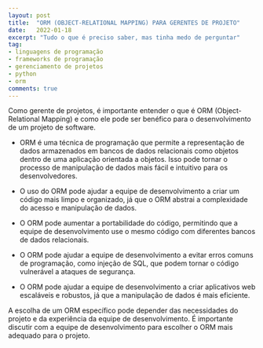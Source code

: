 ```yaml
---
layout: post
title:  "ORM (OBJECT-RELATIONAL MAPPING) PARA GERENTES DE PROJETO"
date:   2022-01-18
excerpt: "Tudo o que é preciso saber, mas tinha medo de perguntar"
tag:
- linguagens de programação
- frameworks de programação
- gerenciamento de projetos
- python
- orm
comments: true
---
```

Como gerente de projetos, é importante entender o que é ORM (Object-Relational Mapping) e como ele pode ser benéfico para o desenvolvimento de um projeto de software.

- ORM é uma técnica de programação que permite a representação de dados armazenados em bancos de dados relacionais como objetos dentro de uma aplicação orientada a objetos. Isso pode tornar o processo de manipulação de dados mais fácil e intuitivo para os desenvolvedores.

- O uso do ORM pode ajudar a equipe de desenvolvimento a criar um código mais limpo e organizado, já que o ORM abstrai a complexidade do acesso e manipulação de dados.

- O ORM pode aumentar a portabilidade do código, permitindo que a equipe de desenvolvimento use o mesmo código com diferentes bancos de dados relacionais.

- O ORM pode ajudar a equipe de desenvolvimento a evitar erros comuns de programação, como injeção de SQL, que podem tornar o código vulnerável a ataques de segurança.

- O ORM pode ajudar a equipe de desenvolvimento a criar aplicativos web escaláveis e robustos, já que a manipulação de dados é mais eficiente.

A escolha de um ORM específico pode depender das necessidades do projeto e da experiência da equipe de desenvolvimento. É importante discutir com a equipe de desenvolvimento para escolher o ORM mais adequado para o projeto.